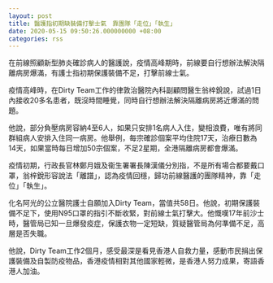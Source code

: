 ```yaml
---
layout: post
title: 醫護指初期缺裝備打擊士氣　靠團隊「走位」「執生」
date: 2020-05-15 09:50:26.000000000 +08:00
categories: rss
---
```


在前線照顧新型肺炎確診病人的醫護說，疫情高峰期時，前線要自行想辦法解決隔離病房爆滿，有護士指初期保護裝備不足，打擊前線士氣。

疫情高峰時，在Dirty Team工作的律敦治醫院內科副顧問醫生翁梓銳說，試過1日內接收20多名患者，既沒時間睡覺，同時自行想辦法解決隔離病房將近爆滿的問題。

他說，部分負壓病房容納4至6人，如果只安排1名病人入住，變相浪費，唯有將同群組病人安排入住同一病房。他舉例，每宗確診個案平均住院17天，治療日數為14天，如果當時每日增加50宗個案，不足2星期，全港隔離病房都會爆滿。

疫情初期，行政長官林鄭月娥及衞生署署長陳漢儀分別指，不是所有場合都要戴口罩，翁梓銳形容說法「離譜」，認為疫情回穩，歸功前線醫護的團隊精神，靠「走位」「執生」。

化名阿光的公立醫院護士自願加入Dirty Team，當值共58日。他說，初期保護裝備不足下，使用N95口罩的指引不斷收緊，對前線士氣打擊大。他慨嘆17年前沙士時，醫管局已知一旦爆發疫症，保護衣物一定短缺，質疑醫管局為何準備不足，高層是否失職。

他說，Dirty Team工作2個月，感受最深是看見香港人自救力量，感動市民捐出保護裝備及自製防疫物品，香港疫情相對其他國家輕微，是香港人努力成果，寄語香港人加油。
